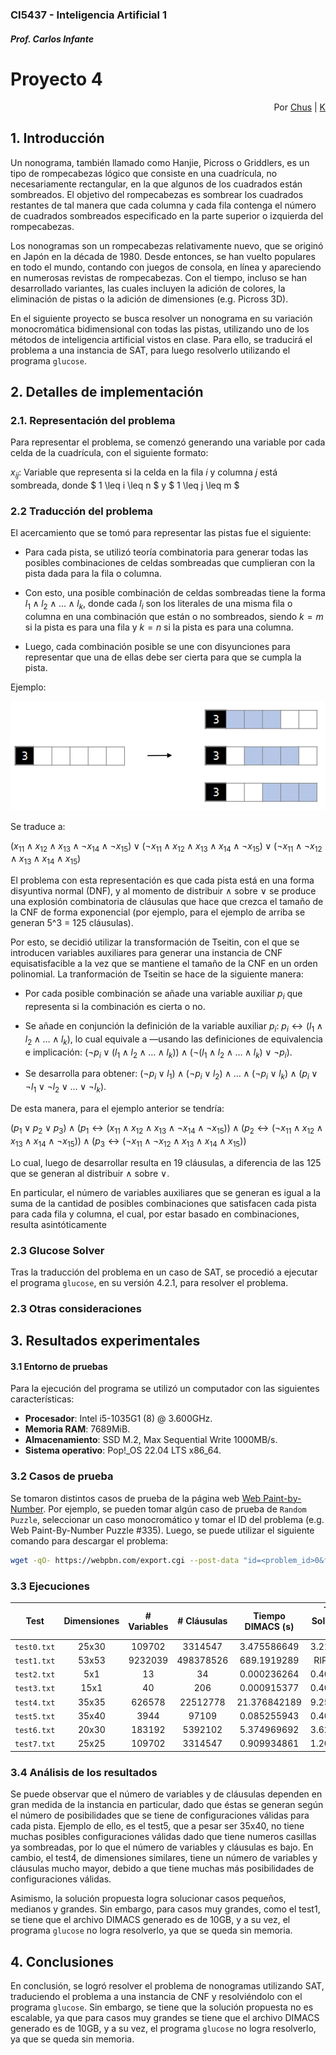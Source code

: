 #
### CI5437 - Inteligencia Artificial 1
##### Prof. Carlos Infante

# Proyecto 4

<div style='text-align: right;'>
Por <a href='https://www.github.com/chrischriscris'>Chus</a> | <a href='https://www.github.com/fungikami'>K</a>
</div>

## 1. Introducción

Un nonograma, también llamado como Hanjie, Picross o Griddlers, es un tipo de rompecabezas lógico que consiste en una cuadrícula, no necesariamente rectangular, en la que algunos de los cuadrados están sombreados. El objetivo del rompecabezas es sombrear los cuadrados restantes de tal manera que cada columna y cada fila contenga el número de cuadrados sombreados especificado en la parte superior o izquierda del rompecabezas.

Los nonogramas son un rompecabezas relativamente nuevo, que se originó en Japón en la década de 1980. Desde entonces, se han vuelto populares en todo el mundo, contando con juegos de consola, en línea y apareciendo en numerosas revistas de rompecabezas. Con el tiempo, incluso se han desarrollado variantes, las cuales incluyen la adición de colores, la eliminación de pistas o la adición de dimensiones (e.g. Picross 3D).

En el siguiente proyecto se busca resolver un nonograma en su variación monocromática bidimensional con todas las pistas, utilizando uno de los métodos de inteligencia artificial vistos en clase. Para ello, se traducirá el problema a una instancia de SAT, para luego resolverlo utilizando el programa `glucose`.

## 2. Detalles de implementación

### 2.1. Representación del problema

Para representar el problema, se comenzó generando una variable por cada celda de la cuadrícula, con el siguiente formato:

$x_{ij}$: Variable que representa si la celda en la fila $i$ y columna $j$ está sombreada, donde $ 1 \leq i \leq n $ y $ 1 \leq j \leq m $

### 2.2 Traducción del problema

El acercamiento que se tomó para representar las pistas fue el siguiente:

- Para cada pista, se utilizó teoría combinatoria para generar todas las posibles combinaciones de celdas sombreadas que cumplieran con la pista dada para la fila o columna.

- Con esto, una posible combinación de celdas sombreadas tiene la forma $l_1 \land l_2 \land \dots \land l_k$, donde cada $l_i$ son los literales de una misma fila o columna en una combinación que están o no sombreados, siendo $k = m$ si la pista es para una fila y $k = n$ si la pista es para una columna.

- Luego, cada combinación posible se une con disyunciones para representar que una de ellas debe ser cierta para que se cumpla la pista.

Ejemplo:

![Example](./img/example.webp)

Se traduce a:

$(x_{11} \land x_{12} \land x_{13} \land \neg x_{14} \land \neg x_{15}) \lor (\neg x_{11} \land x_{12} \land x_{13} \land x_{14} \land \neg x_{15}) \lor (\neg x_{11} \land \neg x_{12} \land x_{13} \land x_{14} \land x_{15})$

El problema con esta representación es que cada pista está en una forma disyuntiva normal (DNF), y al momento de distribuir $\land$ sobre $\lor$ se produce una explosión combinatoria de cláusulas que hace que crezca el tamaño de la CNF de forma exponencial (por ejemplo, para el ejemplo de arriba se generan 5^3 = 125 cláusulas).

Por esto, se decidió utilizar la transformación de Tseitin, con el que se introducen variables auxiliares para generar una instancia de CNF equisatisfacible a la vez que se mantiene el tamaño de la CNF en un orden polinomial. La tranformación de Tseitin se hace de la siguiente manera:

- Por cada posible combinación se añade una variable auxiliar $p_i$ que representa si la combinación es cierta o no.

- Se añade en conjunción la definición de la variable auxiliar $p_i$: $p_i \leftrightarrow (l_1 \land l_2 \land \dots \land l_k)$, lo cual equivale a ―usando las definiciones de equivalencia e implicación: $(\neg p_i \lor (l_1 \land l_2 \land \dots \land l_k)) \land (\neg(l_1 \land l_2 \land \dots \land l_k) \lor \neg p_i)$.

- Se desarrolla para obtener: $(\neg p_i \lor l_1) \land (\neg p_i \lor l_2) \land \dots \land (\neg p_i \lor l_k) \land (p_i \lor \neg l_1 \lor \neg l_2 \lor \dots \lor \neg l_k)$.

De esta manera, para el ejemplo anterior se tendría:

$(p_1 \lor p_2 \lor p_3) \land (p_1 \leftrightarrow (x_{11} \land x_{12} \land x_{13} \land \neg x_{14} \land \neg x_{15})) \land (p_2 \leftrightarrow (\neg x_{11} \land x_{12} \land x_{13} \land x_{14} \land \neg x_{15})) \land (p_3 \leftrightarrow (\neg x_{11} \land \neg x_{12} \land x_{13} \land x_{14} \land x_{15}))$

Lo cual, luego de desarrollar resulta en 19 cláusulas, a diferencia de las 125 que se generan al distribuir $\land$ sobre $\lor$.

En particular, el número de variables auxiliares que se generan es igual a la suma de la cantidad de posibles combinaciones que satisfacen cada pista para cada fila y columna, el cual, por estar basado en combinaciones, resulta asintóticamente

### 2.3 Glucose Solver

Tras la traducción del problema en un caso de SAT, se procedió a ejecutar el programa `glucose`, en su versión 4.2.1, para resolver el problema.

### 2.3 Otras consideraciones

## 3. Resultados experimentales

#### 3.1 Entorno de pruebas
Para la ejecución del programa se utilizó un computador con las siguientes características:

- **Procesador**: Intel i5-1035G1 (8) @ 3.600GHz.
- **Memoria RAM**: 7689MiB.
- **Almacenamiento**: SSD M.2, Max Sequential Write 1000MB/s.
- **Sistema operativo**: Pop!_OS 22.04 LTS x86_64.

### 3.2 Casos de prueba

Se tomaron distintos casos de prueba de la página web [Web Paint-by-Number](https://webpbn.com/). Por ejemplo, se pueden tomar algún caso de prueba de `Random Puzzle`, seleccionar un caso monocromático y tomar el ID del problema (e.g. Web Paint-By-Number Puzzle #335). Luego, se puede utilizar el siguiente comando para descargar el problema:

```bash
wget -qO- https://webpbn.com/export.cgi --post-data "id=<problem_id>0&fmt=nin&go=1" > <out_filename>
```

### 3.3 Ejecuciones

| Test        | Dimensiones | # Variables |  # Cláusulas  | Tiempo DIMACS (s) | Tiempo Solución SAT (s) | Tiempo Total (s) | Tamaño CNF (MB) |
| :---------: | :---------: | :---------: | :-----------: | :---------------: | :---------------------: | :--------------: | :-------------: |
| `test0.txt` | 25x30       | 109702      | 3314547       | 3.475586649       | 3.219199434             | 6.694786083      | 58.5            |
| `test1.txt` | 53x53       | 9232039     | 498378526     | 689.1919289       | RIP Memoria             | -                | 10700           |
| `test2.txt` | 5x1         | 13          | 34            | 0.000236264       | 0.403601745             | 0.403837009      | 0.000272        |
| `test3.txt` | 15x1        | 40          | 206           | 0.000915377       | 0.403540769             | 0.404456146      | 0.0022          |
| `test4.txt` | 35x35       | 626578      | 22512778      | 21.376842189      | 9.254196741             | 30.63103893      | 432.9           |
| `test5.txt` | 35x40       | 3944        | 97109         | 0.085255943       | 0.403458171             | 0.488714114      | 1.7             |
| `test6.txt` | 20x30       | 183192      | 5392102       | 5.374969692       | 3.621802678             | 8.99677237       | 96.9            |
| `test7.txt` | 25x25       | 109702      | 3314547       | 0.909934861       | 1.207707478             | 6.694786083      | 16.2            |


### 3.4 Análisis de los resultados

Se puede observar que el número de variables y de cláusulas dependen en gran medida de la instancia en particular, dado que éstas se generan según el número de posibilidades que se tiene de configuraciones válidas para cada pista. Ejemplo de ello, es el test5, que a pesar ser 35x40, no tiene muchas posibles configuraciones válidas dado que tiene numeros casillas ya sombreadas, por lo que el número de variables y cláusulas es bajo. En cambio, el test4, de dimensiones similares, tiene un número de variables y cláusulas mucho mayor, debido a que tiene muchas más posibilidades de configuraciones válidas.

Asimismo, la solución propuesta logra solucionar casos pequeños, medianos y grandes. Sin embargo, para casos muy grandes, como el test1, se tiene que el archivo DIMACS generado es de 10GB, y a su vez, el programa `glucose` no logra resolverlo, ya que se queda sin memoria.


## 4. Conclusiones

En conclusión, se logró resolver el problema de nonogramas utilizando SAT, traduciendo el problema a una instancia de CNF y resolviéndolo con el programa `glucose`. Sin embargo, se tiene que la solución propuesta no es escalable, ya que para casos muy grandes se tiene que el archivo DIMACS generado es de 10GB, y a su vez, el programa `glucose` no logra resolverlo, ya que se queda sin memoria.

